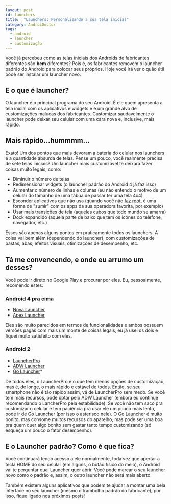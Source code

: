 ```yaml
---
layout: post
id: launchers
title:  "Launchers: Personalizando a sua tela inicial"
category: AndroiDoctor
tags:
  - android
  - launcher
  - customização
---
```


Você já percebeu como as telas iniciais dos Androids de fabricantes diferentes são **bem**
diferentes? Pois é, os fabricantes removem o launcher padrão do Android para colocar seus próprios.
Hoje você irá ver o quão útil pode ser instalar um launcher novo.

## E o que é launcher?

O launcher é o principal programa do seu Android. É ele quem apresenta a tela inicial com os
aplicativos e widgets e é um grande alvo de customizações malucas dos fabricantes. Customizar
saudavelmente o launcher pode deixar seu celular com uma cara nova e, inclusive, mais rápido.

## Mais rápido...hummmm...

Exato! Um dos pontos que mais devoram a bateria do celular nos launchers é a quantidade absurda de
telas. Pense um pouco, você realmente precisa de sete telas iniciais? Um launcher mais customizável
te deixará fazer coisas muito legais, como:

- Diminuir o número de telas
- Redimensionar widgets (o launcher padrão do Android 4 já faz isso)
- Aumentar o número de linhas e colunas (eu não entendo o motivo de um celular do tamanho de uma
  tábua de passar ter uma tela 4x4)
- Esconder aplicativos que não usa (quando você não [faz root][post-root], é uma forma de "sumir"
  com os apps da sua operadora favorita, por exemplo)
- Usar mais transições de tela (aqueles cubos que todo mundo se amarra)
- Dock expandido (aquela parte de baixo que tem os ícones do telefone, navegador, etc.)

Esses são apenas alguns pontos em praticamente todos os launchers. A coisa vai bem além (dependendo
do launcher), com customizações de pastas, abas, efeitos visuais, otimizações de desempenho, etc.

## Tá me convencendo, e onde eu arrumo um desses?

Você pode ir direto no Google Play e procurar por eles. Eu, pessoalmente, recomendo estes:

### Android 4 pra cima

- [Nova Launcher][nova_launcher]
- [Apex Launcher][apex_launcher]

Eles são muito parecidos em termos de funcionalidades e ambos possuem versões pagas com mais um
monte de coisas legais, eu já usei os dois e fiquei muito satisfeito com eles.

### Android 2

- [LauncherPro][launcherpro]
- [ADW Launcher][adw_launcher]
- [Go Launcher][go_launcher]*

De todos eles, o LauncherPro é o que tem menos opções de customização, mas é, de longe, o mais
rápido e estável de todos. Então, se seu smartphone não é tão rápido assim, vá de LauncherPro sem
medo. Se você tem mais recursos, pode optar pelo ADW Launcher (embora eu continue recomendando o
LancherPro pela estabilidade). Se você não tem saco pra customizar o celular e tem paciência pra
usar ele um pouco mais lento, pode ir de Go Launcher (por isso o asterisco nele). O Go Launcher é
muito bonito, mas consome muitos recursos do aparelho, mas pode ser uma boa pra quem quer algo
bonito sem gastar tanto tempo customizando (só esqueça um pouco o fator desempenho).

## E o Launcher padrão? Como é que fica?

Você continuará tendo acesso a ele normalmente, toda vez que apertar a tecla HOME do seu celular
(em alguns, o botão físico do meio), o Android vai te perguntar qual Launcher quer abrir. Você pode
marcar o seu launcher novo como o padrão e, assim, o outro launcher não será mais aberto.

Também existem alguns aplicativos que podem te ajudar a montar uma bela interface no seu launcher
(mesmo o trambolho padrão do fabricante), por isso, fique ligado nos próximos posts!

[post-root]: <{% link_to_post root %}>
[nova_launcher]: <https://play.google.com/store/apps/details?id=com.teslacoilsw.launcher>
[apex_launcher]: <https://play.google.com/store/apps/details?id=com.anddoes.launcher>
[launcherpro]: <https://play.google.com/store/apps/details?id=com.fede.launcher>
[adw_launcher]: <https://play.google.com/store/apps/details?id=org.adw.launcher>
[go_launcher]: <https://play.google.com/store/apps/details?id=com.gau.go.launcherex>

